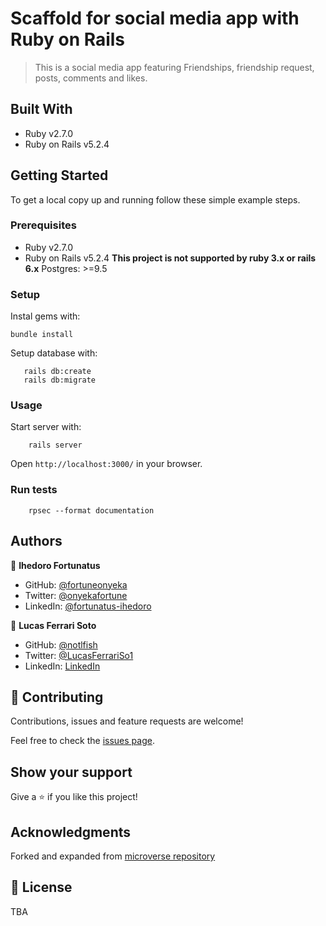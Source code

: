 # Scaffold for social media app with Ruby on Rails

> This is a social media app featuring Friendships, friendship request, posts, comments and likes.

## Built With

- Ruby v2.7.0
- Ruby on Rails v5.2.4



## Getting Started

To get a local copy up and running follow these simple example steps.

### Prerequisites

- Ruby v2.7.0
- Ruby on Rails v5.2.4
**This project is not supported by ruby 3.x or rails 6.x**
Postgres: >=9.5

### Setup

Instal gems with:

```
bundle install
```

Setup database with:

```
   rails db:create
   rails db:migrate
```

### Usage

Start server with:

```
    rails server
```

Open `http://localhost:3000/` in your browser.

### Run tests

```
    rpsec --format documentation
```


## Authors

👤 **Ihedoro Fortunatus**

- GitHub: [@fortuneonyeka](https://github.com/fortuneonyeka/)
- Twitter: [@onyekafortune](https://twitter.com/AngelaCunaDev)
- LinkedIn: [@fortunatus-ihedoro](https://www.linkedin.com/in/fortunatus-ihedoro/)

👤 **Lucas Ferrari Soto**

- GitHub: [@notlfish](https://github.com/notlfish)
- Twitter: [@LucasFerrariSo1](https://twitter.com/LucasFerrariSo1)
- LinkedIn: [LinkedIn](https://www.linkedin.com/in/lucas-mauricio-ferrari-soto-472a3515a/)


## 🤝 Contributing

Contributions, issues and feature requests are welcome!

Feel free to check the [issues page](issues/).

## Show your support

Give a ⭐️ if you like this project!

## Acknowledgments

Forked and expanded from [microverse repository](https://github.com/microverseinc/ror-social-scaffold)

## 📝 License

TBA

